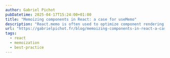 ```yaml
---
author: Gabriel Pichot
pubDatetime: 2025-04-17T15:24:00+01:00
title: "Memoizing components in React: a case for useMemo"
description: "React.memo is often used to optimize component rendering, but useMemo offers more control and transparency. This article explains why useMemo could be a solution too to memoize components in React applications until the React Compiler take care of it for us."
url: "https://gabrielpichot.fr/blog/memoizing-components-in-react-a-case-for-usememo/"
tags:
  - react
  - memoization
  - best-practice
---
```

